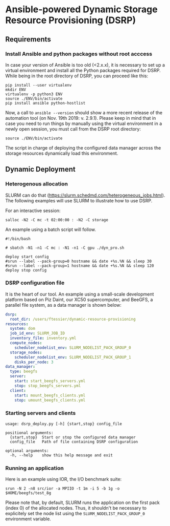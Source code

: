 # Ansible-powered Dynamic Storage Resource Provisioning (DSRP)

## Requirements

### Install Ansible and python packages without root acccess

In case your version of Ansible is too old (<2.x.x), it is necessary to set up
a virtual environment and install all the Python packages required for
DSRP. While being in the root directory of DSRP, you can proceed like this:

``` shell
pip install --user virtualenv
mkdir ENV
virtualenv -p python3 ENV
source ./ENV/bin/activate
pip install ansible python-hostlist
```

Now, a call to `ansible --version` should show a more recent release of the
automation tool (on Nov. 19th 2019: v. 2.9.1). Please keep in mind that in
case you need to run things by manually using the virtual environment in a
newly open session, you must call from the DSRP root directory:

``` shell
source ./ENV/bin/activate
```

The script in charge of deploying the configured data manager across the
storage resources dynamically load this environment.

## Dynamic Deployment

### Heterogenous allocation

SLURM can do that (https://slurm.schedmd.com/heterogeneous_jobs.html). The
following examples will use SLURM to illustrate how to use DSRP.

For an interactive session:

``` shel
salloc -N2 -C mc -t 02:00:00 : -N2 -C storage
```

An example using a batch script will follow.

``` shell
#!/bin/bash

# sbatch -N1 -n1 -C mc : -N1 -n1 -C gpu ./dyn_pro.sh

deploy start config
#srun --label --pack-group=0 hostname && date +%s.%N && sleep 30
#srun --label --pack-group=1 hostname && date +%s.%N && sleep 120
deploy stop config
```

### DSRP configuration file

It is the heart of our tool. An example using a small-scale development
platform based on Piz Daint, our XC50 supercomputer, and BeeGFS, a parallel
file system, as a data manager is shown below:

``` yaml
dsrp:
  root_dir: /users/ftessier/dynamic-resource-provisioning
resources:
  system: dom
  job_id_env: SLURM_JOB_ID
  inventory_file: inventory.yml
  compute_nodes:
    scheduler_nodelist_env: SLURM_NODELIST_PACK_GROUP_0
  storage_nodes:
    scheduler_nodelist_env: SLURM_NODELIST_PACK_GROUP_1
    disks_per_node: 3
data_manager:
  type: beegfs
  server:
    start: start_beegfs_servers.yml
    stop: stop_beegfs_servers.yml
  client:
    start: mount_beegfs_clients.yml
    stop: umount_beegfs_clients.yml
```

### Starting servers and clients

``` shell
usage: dsrp_deploy.py [-h] {start,stop} config_file

positional arguments:
  {start,stop}  Start or stop the configured data manager
  config_file   Path of file containing DSRP configuration

optional arguments:
  -h, --help    show this help message and exit
```

### Running an application

Here is an example using IOR, the I/O benchmark suite:

``` shell
srun -N 2 -n8 src/ior -a MPIIO -t 1m -i 5 -b 1g -o $HOME/beegfs/test_8g
```

Please note that, by default, SLURM runs the application on the first pack
(index 0) of the allocated nodes. Thus, it shouldn't be necessary to
explicitely set the node list using the `SLURM_NODELIST_PACK_GROUP_0`
environment variable. 
